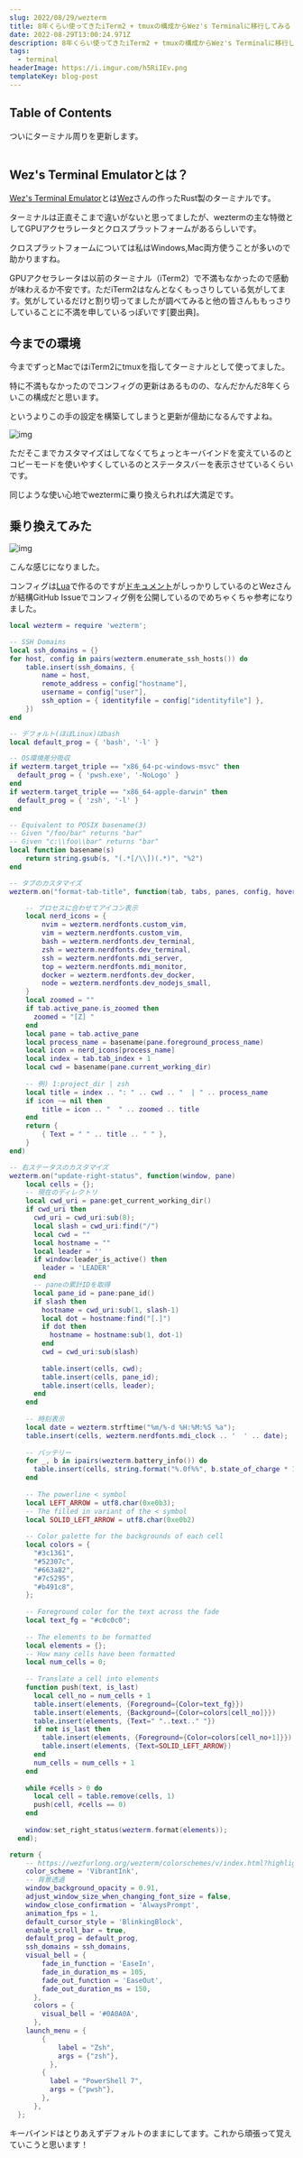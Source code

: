 ```yaml
---
slug: 2022/08/29/wezterm
title: 8年くらい使ってきたiTerm2 + tmuxの構成からWez's Terminalに移行してみる
date: 2022-08-29T13:00:24.971Z
description: 8年くらい使ってきたiTerm2 + tmuxの構成からWez's Terminalに移行してみる
tags:
  - terminal
headerImage: https://i.imgur.com/h5RiIEv.png
templateKey: blog-post
---
```

## Table of Contents

ついにターミナル周りを更新します。

```toc

```

## Wez's Terminal Emulatorとは？

[Wez's Terminal Emulator](https://wezfurlong.org/wezterm/)とは[Wez](https://github.com/wez/)さんの作ったRust製のターミナルです。

ターミナルは正直そこまで違いがないと思ってましたが、weztermの主な特徴としてGPUアクセラレータとクロスプラットフォームがあるらしいです。

クロスプラットフォームについては私はWindows,Mac両方使うことが多いので助かりますね。

GPUアクセラレータは以前のターミナル（iTerm2）で不満もなかったので感動が味わえるか不安です。ただiTerm2はなんとなくもっさりしている気がしてます。気がしているだけと割り切ってましたが調べてみると他の皆さんももっさりしていることに不満を申しているっぽいです[要出典]。

## 今までの環境

今までずっとMacではiTerm2にtmuxを指してターミナルとして使ってました。

特に不満もなかったのでコンフィグの更新はあるものの、なんだかんだ8年くらいこの構成だと思います。

というよりこの手の設定を構築してしまうと更新が億劫になるんですよね。

![img](https://i.imgur.com/WeeoXsW.png)

ただそこまでカスタマイズはしてなくてちょっとキーバインドを変えているのとコピーモードを使いやすくしているのとステータスバーを表示させているくらいです。

同じような使い心地でweztermに乗り換えられれば大満足です。

## 乗り換えてみた

![img](https://i.imgur.com/h5RiIEv.png)

こんな感じになりました。

コンフィグは[Lua](https://www.lua.org/)で作るのですが[ドキュメント](https://wezfurlong.org/wezterm/config/files.html)がしっかりしているのとWezさんが結構GitHub Issueでコンフィグ例を公開しているのでめちゃくちゃ参考になりました。

```lua
local wezterm = require 'wezterm';

-- SSH Domains
local ssh_domains = {}
for host, config in pairs(wezterm.enumerate_ssh_hosts()) do
    table.insert(ssh_domains, {
        name = host,
        remote_address = config["hostname"],
        username = config["user"],
        ssh_option = { identityfile = config["identityfile"] },
    })
end

-- デフォルト(ほぼLinux)はbash
local default_prog = { 'bash', '-l' }

-- OS環境差分吸収
if wezterm.target_triple == "x86_64-pc-windows-msvc" then
  default_prog = { 'pwsh.exe', '-NoLogo' }
end
if wezterm.target_triple == "x86_64-apple-darwin" then 
  default_prog = { 'zsh', '-l' }
end

-- Equivalent to POSIX basename(3)
-- Given "/foo/bar" returns "bar"
-- Given "c:\\foo\\bar" returns "bar"
local function basename(s)
	return string.gsub(s, "(.*[/\\])(.*)", "%2")
end

-- タブのカスタマイズ
wezterm.on("format-tab-title", function(tab, tabs, panes, config, hover, max_width)

    -- プロセスに合わせてアイコン表示
	local nerd_icons = {
		nvim = wezterm.nerdfonts.custom_vim,
		vim = wezterm.nerdfonts.custom_vim,
		bash = wezterm.nerdfonts.dev_terminal,
		zsh = wezterm.nerdfonts.dev_terminal,
		ssh = wezterm.nerdfonts.mdi_server,
		top = wezterm.nerdfonts.mdi_monitor,
        docker = wezterm.nerdfonts.dev_docker,
        node = wezterm.nerdfonts.dev_nodejs_small,
	}
    local zoomed = ""
    if tab.active_pane.is_zoomed then
      zoomed = "[Z] "
    end
	local pane = tab.active_pane
	local process_name = basename(pane.foreground_process_name)
	local icon = nerd_icons[process_name]
	local index = tab.tab_index + 1
	local cwd = basename(pane.current_working_dir)
    
    -- 例) 1:project_dir | zsh
	local title = index .. ": " .. cwd .. "  | " .. process_name
	if icon ~= nil then
		title = icon .. "  " .. zoomed .. title
	end
	return {
		{ Text = " " .. title .. " " },
	}
end)

-- 右ステータスのカスタマイズ
wezterm.on("update-right-status", function(window, pane)
    local cells = {};
    -- 現在のディレクトリ
    local cwd_uri = pane:get_current_working_dir()
    if cwd_uri then
      cwd_uri = cwd_uri:sub(8);
      local slash = cwd_uri:find("/")
      local cwd = ""
      local hostname = ""
      local leader = ''
      if window:leader_is_active() then
        leader = 'LEADER'
      end
      -- paneの累計IDを取得
      local pane_id = pane:pane_id()
      if slash then
        hostname = cwd_uri:sub(1, slash-1)
        local dot = hostname:find("[.]")
        if dot then
          hostname = hostname:sub(1, dot-1)
        end
        cwd = cwd_uri:sub(slash)
  
        table.insert(cells, cwd);
        table.insert(cells, pane_id);
        table.insert(cells, leader);
      end
    end
  
    -- 時刻表示
    local date = wezterm.strftime("%m/%-d %H:%M:%S %a");
    table.insert(cells, wezterm.nerdfonts.mdi_clock .. '  ' .. date);
  
    -- バッテリー
    for _, b in ipairs(wezterm.battery_info()) do
      table.insert(cells, string.format("%.0f%%", b.state_of_charge * 100))
    end
  
    -- The powerline < symbol
    local LEFT_ARROW = utf8.char(0xe0b3);
    -- The filled in variant of the < symbol
    local SOLID_LEFT_ARROW = utf8.char(0xe0b2)
  
    -- Color palette for the backgrounds of each cell
    local colors = {
      "#3c1361",
      "#52307c",
      "#663a82",
      "#7c5295",
      "#b491c8",
    };
  
    -- Foreground color for the text across the fade
    local text_fg = "#c0c0c0";
  
    -- The elements to be formatted
    local elements = {};
    -- How many cells have been formatted
    local num_cells = 0;
  
    -- Translate a cell into elements
    function push(text, is_last)
      local cell_no = num_cells + 1
      table.insert(elements, {Foreground={Color=text_fg}})
      table.insert(elements, {Background={Color=colors[cell_no]}})
      table.insert(elements, {Text=" "..text.." "})
      if not is_last then
        table.insert(elements, {Foreground={Color=colors[cell_no+1]}})
        table.insert(elements, {Text=SOLID_LEFT_ARROW})
      end
      num_cells = num_cells + 1
    end
  
    while #cells > 0 do
      local cell = table.remove(cells, 1)
      push(cell, #cells == 0)
    end
  
    window:set_right_status(wezterm.format(elements));
  end);

return {
    -- https://wezfurlong.org/wezterm/colorschemes/v/index.html?highlight=VibrantInk#vibrantink
    color_scheme = 'VibrantInk',
    -- 背景透過
    window_background_opacity = 0.91,
    adjust_window_size_when_changing_font_size = false,
    window_close_confirmation = 'AlwaysPrompt',
    animation_fps = 1,
    default_cursor_style = 'BlinkingBlock',
    enable_scroll_bar = true,
    default_prog = default_prog,
    ssh_domains = ssh_domains,
    visual_bell = {
        fade_in_function = 'EaseIn',
        fade_in_duration_ms = 105,
        fade_out_function = 'EaseOut',
        fade_out_duration_ms = 150,
      },
      colors = {
        visual_bell = '#0A0A0A',
      },
    launch_menu = {
        {
            label = "Zsh",
            args = {"zsh"},
          },
        {
          label = "PowerShell 7",
          args = {"pwsh"},
        },
      },
  };
  ```

キーバインドはとりあえずデフォルトのままにしてます。これから頑張って覚えていこうと思います！


